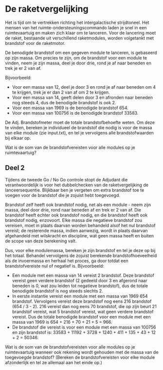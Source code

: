 # De raketvergelijking

Het is tijd om te vertrekken richting het intergalactische strijdtoneel. Het mensen van het ruimte-ondersteuningscommando laden je snel in een ruimtevaartuig  en maken zich klaar om te lanceren. Voor de lancering moet de raket, bestaande uit verschillend raketmodules, worden volgetankt met brandstof voor de raketmotor.

De benodigde brandstof om een gegeven module te lanceren, is gebaseerd op zijn massa. Om precies te zijn, om de brandstof voor een module te vinden, neem je zijn massa, deel je door drie, rond je af naar beneden en trek je er 2 van af.

Bijvoorbeeld:
- Voor een massa van 12, deel je door 3 en rond je af naar beneden om 4 te krijgen, trek je er dan 2 van af om 2 te krijgen.
- Voor een massa van 14, geeft delen door 3 en afronden naar beneden nog steeds 4, dus de benodigde brandstof is ook 2.
- Voor een massa van 1969 is de benodigde brandstof 654.
- Voor een massa van 100756 is de benodigde brandstof 33583.

De Adj. Brandstofmeter moet de totale brandstofbehoefte weten. Om deze te vinden, bereken je individueel de brandstof die nodig is voor de massa van elke module (zie input.txt), en tel je vervolgens alle brandstofwaarden bij elkaar op.

Wat is de som van de brandstofvereisten voor alle modules op je ruimtevaartuig?

## Deel 2
Tijdens de tweede Go / No Go controle stopt de Adjudant die verantwoordelijk is voor het dubbelchecken van de raketvergelijking de lanceersequentie. Blijkbaar ben je vergeten om extra brandstof toe te voegen voor de brandstof die je zojuist hebt toegevoegd.

Brandstof zelf heeft ook brandstof nodig, net als een module - neem zijn massa, deel door drie, rond naar beneden af en trek er 2 van af. Die brandstof heeft echter ook brandstof nodig, en die brandstof heeft ook brandstof nodig, enzovoort. Elke massa die negatieve brandstof zou vereisen, moet in plaats daarvan worden behandeld alsof het nul brandstof vereist; de resterende massa, indien aanwezig, wordt in plaats daarvan afgehandeld met wilskracht en discipline, wat geen massa heeft en buiten de scope van deze berekening valt.

Dus, voor elke modulemassa, bereken je zijn brandstof en tel je deze op bij het totaal. Behandel vervolgens de zojuist berekende brandstofhoeveelheid als de invoermassa en herhaal het proces, ga door totdat een brandstofvereiste nul of negatief is. Bijvoorbeeld:

- Een module met een massa van 14 vereist 2 brandstof. Deze brandstof vereist geen verdere brandstof (2 gedeeld door 3 en afgerond naar beneden is 0, wat zou leiden tot negatieve brandstof), dus de totale benodigde brandstof is nog steeds slechts 2.
- In eerste instantie vereist een module met een massa van 1969 654 brandstof. Vervolgens vereist deze brandstof nog eens 216 brandstof (654 / 3 - 2). 216 vereist dan nog eens 70 brandstof, die op zijn beurt 21 brandstof vereist, wat 5 brandstof vereist, wat geen verdere brandstof vereist. Dus de totale benodigde brandstof voor een module met een massa van 1969 is 654 + 216 + 70 + 21 + 5 = 966.
- De brandstof die vereist is voor een module met een massa van 100756 en zijn brandstof is: 33583 + 11192 + 3728 + 1240 + 411 + 135 + 43 + 12 + 2 = 50346.

Wat is de som van de brandstofvereisten voor alle modules op je ruimtevaartuig wanneer ook rekening wordt gehouden met de massa van de toegevoegde brandstof? (Bereken de brandstofvereisten voor elke module afzonderlijk en tel ze allemaal aan het einde op.)


